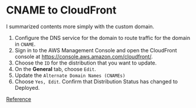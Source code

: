 # CNAME to CloudFront

I summarized contents more simply with the custom domain.

1. Configure the DNS service for the domain to route traffic for the domain in `CNAME`.
2. Sign in to the AWS Management Console and open the CloudFront console at https://console.aws.amazon.com/cloudfront/.
3. Choose the `ID` for the distribution that you want to update.
4. On the **General** tab, choose `Edit`.
5. Update the `Alternate Domain Names (CNAMEs)`
6. Choose `Yes, Edit`.
Confirm that Distribution Status has changed to Deployed.

[Reference](https://docs.aws.amazon.com/AmazonCloudFront/latest/DeveloperGuide/CNAMEs.html)
